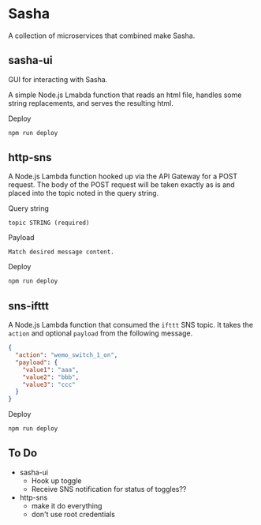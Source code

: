 # Sasha

A collection of microservices that combined make Sasha.

## sasha-ui

GUI for interacting with Sasha.

A simple Node.js Lmabda function that reads an html file, handles some string replacements, and serves the resulting html.

Deploy

```bash
npm run deploy
```

## http-sns

A Node.js Lambda function hooked up via the API Gateway for a POST request. The body of the POST request will be taken exactly as is and placed into the topic noted in the query string.

Query string

```text
topic STRING (required)
```

Payload

```text
Match desired message content.
```

Deploy

```bash
npm run deploy
```

## sns-ifttt

A Node.js Lambda function that consumed the `ifttt` SNS topic. It takes the `action` and optional `payload` from the following message.

```json
{
  "action": "wemo_switch_1_on",
  "payload": {
    "value1": "aaa",
    "value2": "bbb",
    "value3": "ccc"
  }
}
```

Deploy

```bash
npm run deploy
```

## To Do

- sasha-ui
  - Hook up toggle
  - Receive SNS notification for status of toggles??
- http-sns
  - make it do everything
  - don't use root credentials
